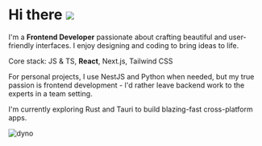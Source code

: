 # Hi there ![](https://user-images.githubusercontent.com/18350557/176309783-0785949b-9127-417c-8b55-ab5a4333674e.gif)

I'm a **Frontend Developer** passionate about crafting beautiful and user-friendly interfaces. I enjoy designing and coding to bring ideas to life.

Core stack: JS & TS, **React**, Next.js, Tailwind CSS

For personal projects, I use NestJS and Python when needed, but my true passion is frontend development - l'd rather leave backend work to the experts in a team setting.

I'm currently exploring Rust and Tauri to build blazing-fast cross-platform apps.


![dyno](https://github.com/its-monotype/its-monotype/assets/79363260/54b6157b-97b7-4092-9d35-f85be3d266b7)
